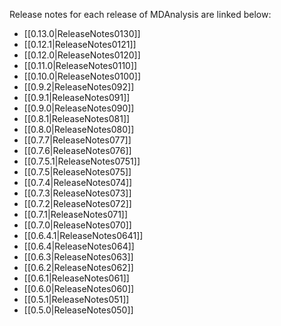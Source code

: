 Release notes for each release of MDAnalysis are linked below:

* [[0.13.0|ReleaseNotes0130]]
* [[0.12.1|ReleaseNotes0121]]
* [[0.12.0|ReleaseNotes0120]]
* [[0.11.0|ReleaseNotes0110]]
* [[0.10.0|ReleaseNotes0100]]
* [[0.9.2|ReleaseNotes092]]
* [[0.9.1|ReleaseNotes091]]
* [[0.9.0|ReleaseNotes090]]
* [[0.8.1|ReleaseNotes081]]
* [[0.8.0|ReleaseNotes080]]
* [[0.7.7|ReleaseNotes077]]
* [[0.7.6|ReleaseNotes076]]
* [[0.7.5.1|ReleaseNotes0751]]
* [[0.7.5|ReleaseNotes075]]
* [[0.7.4|ReleaseNotes074]]
* [[0.7.3|ReleaseNotes073]]
* [[0.7.2|ReleaseNotes072]]
* [[0.7.1|ReleaseNotes071]]
* [[0.7.0|ReleaseNotes070]]
* [[0.6.4.1|ReleaseNotes0641]]
* [[0.6.4|ReleaseNotes064]]
* [[0.6.3|ReleaseNotes063]]
* [[0.6.2|ReleaseNotes062]]
* [[0.6.1|ReleaseNotes061]]
* [[0.6.0|ReleaseNotes060]]
* [[0.5.1|ReleaseNotes051]]
* [[0.5.0|ReleaseNotes050]]